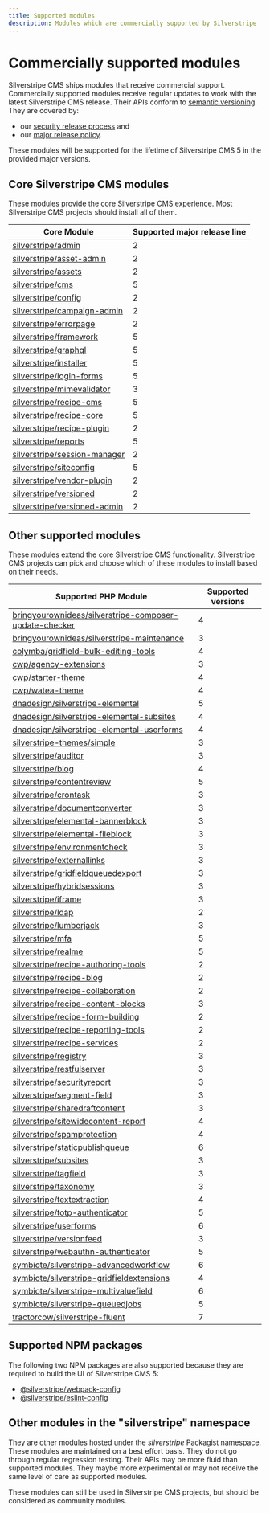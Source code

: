```yaml
---
title: Supported modules
description: Modules which are commercially supported by Silverstripe
---
```


# Commercially supported modules

Silverstripe CMS ships modules that receive commercial support. Commercially supported modules receive regular updates to work with the latest Silverstripe CMS release. Their APIs conform to [semantic versioning](https://semver.org/). They are covered by:
- our [security release process](managing_security_issues) and 
- our [major release policy](major_release_policy).

These modules will be supported for the lifetime of Silverstripe CMS 5 in the provided major versions.

## Core Silverstripe CMS modules

These modules provide the core Silverstripe CMS experience. Most Silverstripe CMS projects should install all of them.

Core Module | Supported major release line
-- | --
[silverstripe/admin](https://packagist.org/packages/silverstripe/admin) | 2
[silverstripe/asset-admin](https://packagist.org/packages/silverstripe/asset-admin) | 2
[silverstripe/assets](https://packagist.org/packages/silverstripe/assets) | 2
[silverstripe/cms](https://packagist.org/packages/silverstripe/cms) | 5
[silverstripe/config](https://packagist.org/packages/silverstripe/config) | 2
[silverstripe/campaign-admin](https://packagist.org/packages/silverstripe/campaign-admin) | 2
[silverstripe/errorpage](https://packagist.org/packages/silverstripe/errorpage) | 2
[silverstripe/framework](https://packagist.org/packages/silverstripe/framework) | 5
[silverstripe/graphql](https://packagist.org/packages/silverstripe/graphql) | 5
[silverstripe/installer](https://packagist.org/packages/silverstripe/installer) | 5
[silverstripe/login-forms](https://packagist.org/packages/silverstripe/login-forms) | 5
[silverstripe/mimevalidator](https://packagist.org/packages/silverstripe/mimevalidator) | 3
[silverstripe/recipe-cms](https://packagist.org/packages/silverstripe/recipe-cms) | 5
[silverstripe/recipe-core](https://packagist.org/packages/silverstripe/recipe-core) | 5
[silverstripe/recipe-plugin](https://packagist.org/packages/silverstripe/recipe-plugin) | 2
[silverstripe/reports](https://packagist.org/packages/silverstripe/reports) | 5
[silverstripe/session-manager](https://packagist.org/packages/silverstripe/session-manager) | 2
[silverstripe/siteconfig](https://packagist.org/packages/silverstripe/siteconfig) | 5
[silverstripe/vendor-plugin](https://packagist.org/packages/silverstripe/vendor-plugin) | 2
[silverstripe/versioned](https://packagist.org/packages/silverstripe/versioned) | 2
[silverstripe/versioned-admin](https://packagist.org/packages/silverstripe/versioned-admin) | 2

## Other supported modules

These modules extend the core Silverstripe CMS functionality. Silverstripe CMS projects can pick and choose which of these modules to install based on their needs.

Supported PHP Module | Supported versions
-- | --
[bringyourownideas/silverstripe-composer-update-checker](https://packagist.org/packages/bringyourownideas/silverstripe-composer-update-checker)	 | 4
[bringyourownideas/silverstripe-maintenance](https://packagist.org/packages/bringyourownideas/silverstripe-maintenance) | 3
[colymba/gridfield-bulk-editing-tools](https://packagist.org/packages/colymba/gridfield-bulk-editing-tools) | 4
[cwp/agency-extensions](https://packagist.org/packages/cwp/agency-extensions) | 3
[cwp/starter-theme](https://packagist.org/packages/cwp/starter-theme) | 4
[cwp/watea-theme](https://packagist.org/packages/cwp/watea-theme) | 4
[dnadesign/silverstripe-elemental](https://packagist.org/packages/dnadesign/silverstripe-elemental) | 5
[dnadesign/silverstripe-elemental-subsites](https://packagist.org/packages/dnadesign/silverstripe-elemental-subsites) | 4
[dnadesign/silverstripe-elemental-userforms](https://packagist.org/packages/dnadesign/silverstripe-elemental-userforms) | 4
[silverstripe-themes/simple](https://packagist.org/packages/silverstripe-themes/simple) | 3
[silverstripe/auditor](https://packagist.org/packages/silverstripe/auditor) | 3
[silverstripe/blog](https://packagist.org/packages/silverstripe/blog) | 4
[silverstripe/contentreview](https://packagist.org/packages/silverstripe/contentreview) | 5
[silverstripe/crontask](https://packagist.org/packages/silverstripe/crontask) | 3
[silverstripe/documentconverter](https://packagist.org/packages/silverstripe/documentconverter) | 3
[silverstripe/elemental-bannerblock](https://packagist.org/packages/silverstripe/elemental-bannerblock) | 3
[silverstripe/elemental-fileblock](https://packagist.org/packages/silverstripe/elemental-fileblock) | 3
[silverstripe/environmentcheck](https://packagist.org/packages/silverstripe/environmentcheck) | 3
[silverstripe/externallinks](https://packagist.org/packages/silverstripe/externallinks) | 3
[silverstripe/gridfieldqueuedexport](https://packagist.org/packages/silverstripe/gridfieldqueuedexport) | 3
[silverstripe/hybridsessions](https://packagist.org/packages/silverstripe/hybridsessions) | 3
[silverstripe/iframe](https://packagist.org/packages/silverstripe/iframe) | 3
[silverstripe/ldap](https://packagist.org/packages/silverstripe/ldap) | 2
[silverstripe/lumberjack](https://packagist.org/packages/silverstripe/lumberjack) | 3
[silverstripe/mfa](https://packagist.org/packages/silverstripe/mfa) | 5
[silverstripe/realme](https://packagist.org/packages/silverstripe/realme) | 5
[silverstripe/recipe-authoring-tools](https://packagist.org/packages/silverstripe/recipe-authoring-tools) | 2
[silverstripe/recipe-blog](https://packagist.org/packages/silverstripe/recipe-blog) | 2
[silverstripe/recipe-collaboration](https://packagist.org/packages/silverstripe/recipe-collaboration) | 2
[silverstripe/recipe-content-blocks](https://packagist.org/packages/silverstripe/recipe-content-blocks) | 3
[silverstripe/recipe-form-building](https://packagist.org/packages/silverstripe/recipe-form-building) | 2
[silverstripe/recipe-reporting-tools](https://packagist.org/packages/silverstripe/recipe-reporting-tools) | 2
[silverstripe/recipe-services](https://packagist.org/packages/silverstripe/recipe-services) | 2
[silverstripe/registry](https://packagist.org/packages/silverstripe/registry) | 3
[silverstripe/restfulserver](https://packagist.org/packages/silverstripe/restfulserver) | 3
[silverstripe/securityreport](https://packagist.org/packages/silverstripe/securityreport) | 3
[silverstripe/segment-field](https://packagist.org/packages/silverstripe/segment-field) | 3
[silverstripe/sharedraftcontent](https://packagist.org/packages/silverstripe/sharedraftcontent) | 3
[silverstripe/sitewidecontent-report](https://packagist.org/packages/silverstripe/sitewidecontent-report) | 4
[silverstripe/spamprotection](https://packagist.org/packages/silverstripe/spamprotection) | 4
[silverstripe/staticpublishqueue](https://packagist.org/packages/silverstripe/staticpublishqueue) | 6
[silverstripe/subsites](https://packagist.org/packages/silverstripe/subsites) | 3
[silverstripe/tagfield](https://packagist.org/packages/silverstripe/tagfield) | 3
[silverstripe/taxonomy](https://packagist.org/packages/silverstripe/taxonomy) | 3
[silverstripe/textextraction](https://packagist.org/packages/silverstripe/textextraction) | 4
[silverstripe/totp-authenticator](https://packagist.org/packages/silverstripe/totp-authenticator) | 5
[silverstripe/userforms](https://packagist.org/packages/silverstripe/userforms) | 6
[silverstripe/versionfeed](https://packagist.org/packages/silverstripe/versionfeed) | 3
[silverstripe/webauthn-authenticator](https://packagist.org/packages/silverstripe/webauthn-authenticator) | 5
[symbiote/silverstripe-advancedworkflow](https://packagist.org/packages/symbiote/silverstripe-advancedworkflow) | 6
[symbiote/silverstripe-gridfieldextensions](https://packagist.org/packages/symbiote/silverstripe-gridfieldextensions) | 4
[symbiote/silverstripe-multivaluefield](https://packagist.org/packages/symbiote/silverstripe-multivaluefield) | 6
[symbiote/silverstripe-queuedjobs](https://packagist.org/packages/symbiote/silverstripe-queuedjobs) | 5
[tractorcow/silverstripe-fluent](https://packagist.org/packages/tractorcow/silverstripe-fluent) | 7

## Supported NPM packages

The following two NPM packages are also supported because they are required to build the UI of Silverstripe CMS 5:
- [@silverstripe/webpack-config](https://www.npmjs.com/package/@silverstripe/webpack-config)
- [@silverstripe/eslint-config](https://www.npmjs.com/package/@silverstripe/eslint-config)

## Other modules in the "silverstripe" namespace

They are other modules hosted under the _silverstripe_ Packagist namespace. These modules are maintained on a best effort basis. They do not go through regular regression testing. Their APIs may be more fluid than supported modules. They maybe more experimental or may not receive the same level of care as supported modules.

These modules can still be used in Silverstripe CMS projects, but should be considered as community modules.